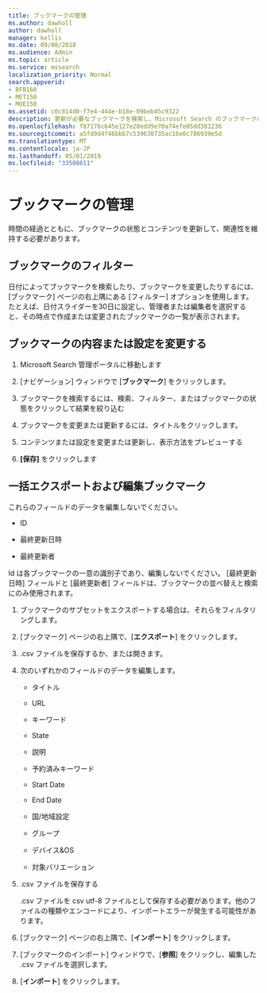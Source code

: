 ```yaml
---
title: ブックマークの管理
ms.author: dawholl
author: dawholl
manager: kellis
ms.date: 09/08/2018
ms.audience: Admin
ms.topic: article
ms.service: mssearch
localization_priority: Normal
search.appverid:
- BFB160
- MET150
- MOE150
ms.assetid: c0c814d0-f7e4-444e-b18e-09beb45c9322
description: 更新が必要なブックマークを検索し、Microsoft Search のブックマークの結果を一括編集する方法を指定する
ms.openlocfilehash: f87176c645e127e20edd9e70a74efe05dd381236
ms.sourcegitcommit: a5fd9d4f46bbb7c539630735ac16e0c786939e5d
ms.translationtype: MT
ms.contentlocale: ja-JP
ms.lasthandoff: 05/01/2019
ms.locfileid: "33508611"
---
```

# <a name="manage-bookmarks"></a>ブックマークの管理

時間の経過とともに、ブックマークの状態とコンテンツを更新して、関連性を維持する必要があります。 
  
## <a name="filter-bookmarks"></a>ブックマークのフィルター

日付によってブックマークを検索したり、ブックマークを変更したりするには、[ブックマーク] ページの右上隅にある [フィルター] オプションを使用します。 たとえば、日付スライダーを30日に設定し、管理者または編集者を選択すると、その時点で作成または変更されたブックマークの一覧が表示されます。
  
## <a name="change-bookmark-content-or-settings"></a>ブックマークの内容または設定を変更する

1. Microsoft Search 管理ポータルに移動します
    
2. [ナビゲーション] ウィンドウで [**ブックマーク**] をクリックします。
    
3. ブックマークを検索するには、検索、フィルター、またはブックマークの状態をクリックして結果を絞り込む
    
4. ブックマークを変更または更新するには、タイトルをクリックします。
    
5. コンテンツまたは設定を変更または更新し、表示方法をプレビューする 
    
6. **[保存]** をクリックします
    
## <a name="bulk-export-and-edit-bookmarks"></a>一括エクスポートおよび編集ブックマーク

これらのフィールドのデータを編集しないでください。
  
- ID
    
- 最終更新日時
    
- 最終更新者
    
Id は各ブックマークの一意の識別子であり、編集しないでください。 [最終更新日時] フィールドと [最終更新者] フィールドは、ブックマークの並べ替えと検索にのみ使用されます。
  
1. ブックマークのサブセットをエクスポートする場合は、それらをフィルタリングします。
    
2. [ブックマーク] ページの右上隅で、[**エクスポート**] をクリックします。
    
3. .csv ファイルを保存するか、または開きます。
    
4. 次のいずれかのフィールドのデータを編集します。
   - タイトル
    
   - URL
    
   - キーワード
    
   - State
    
   - 説明
    
   - 予約済みキーワード
    
   - Start Date
    
   - End Date
    
   - 国/地域設定
    
   - グループ
    
   - デバイス&amp;OS
    
   - 対象バリエーション
    
5. .csv ファイルを保存する

    .csv ファイルを csv utf-8 ファイルとして保存する必要があります。他のファイルの種類やエンコードにより、インポートエラーが発生する可能性があります。
    
6. [ブックマーク] ページの右上隅で、[**インポート**] をクリックします。
    
7. [ブックマークのインポート] ウィンドウで、[**参照**] をクリックし、編集した .csv ファイルを選択します。 
    
8. [**インポート**] をクリックします。